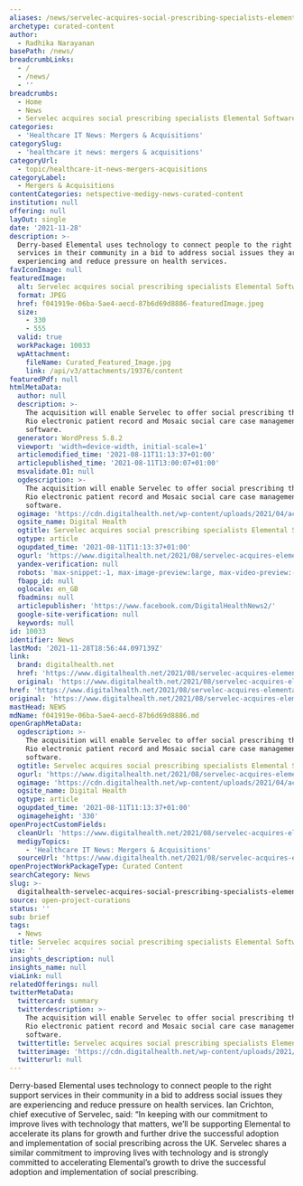 ```yaml
---
aliases: /news/servelec-acquires-social-prescribing-specialists-elemental-software
archetype: curated-content
author:
  - Radhika Narayanan
basePath: /news/
breadcrumbLinks:
  - /
  - /news/
  - ''
breadcrumbs:
  - Home
  - News
  - Servelec acquires social prescribing specialists Elemental Software
categories:
  - 'Healthcare IT News: Mergers & Acquisitions'
categorySlug:
  - 'healthcare it news: mergers & acquisitions'
categoryUrl:
  - topic/healthcare-it-news-mergers-acquisitions
categoryLabel:
  - Mergers & Acquisitions
contentCategories: netspective-medigy-news-curated-content
institution: null
offering: null
layOut: single
date: '2021-11-28'
description: >-
  Derry-based Elemental uses technology to connect people to the right support
  services in their community in a bid to address social issues they are
  experiencing and reduce pressure on health services.
favIconImage: null
featuredImage:
  alt: Servelec acquires social prescribing specialists Elemental Software
  format: JPEG
  href: f041919e-06ba-5ae4-aecd-87b6d69d8886-featuredImage.jpeg
  size:
    - 330
    - 555
  valid: true
  workPackage: 10033
  wpAttachment:
    fileName: Curated_Featured_Image.jpg
    link: /api/v3/attachments/19376/content
featuredPdf: null
htmlMetaData:
  author: null
  description: >-
    The acquisition will enable Servelec to offer social prescribing through its
    Rio electronic patient record and Mosaic social care case management
    software.
  generator: WordPress 5.8.2
  viewport: 'width=device-width, initial-scale=1'
  articlemodified_time: '2021-08-11T11:13:37+01:00'
  articlepublished_time: '2021-08-11T13:00:07+01:00'
  msvalidate.01: null
  ogdescription: >-
    The acquisition will enable Servelec to offer social prescribing through its
    Rio electronic patient record and Mosaic social care case management
    software.
  ogimage: 'https://cdn.digitalhealth.net/wp-content/uploads/2021/04/acquisition.jpg'
  ogsite_name: Digital Health
  ogtitle: Servelec acquires social prescribing specialists Elemental Software
  ogtype: article
  ogupdated_time: '2021-08-11T11:13:37+01:00'
  ogurl: 'https://www.digitalhealth.net/2021/08/servelec-acquires-elemental-software/'
  yandex-verification: null
  robots: 'max-snippet:-1, max-image-preview:large, max-video-preview:-1'
  fbapp_id: null
  oglocale: en_GB
  fbadmins: null
  articlepublisher: 'https://www.facebook.com/DigitalHealthNews2/'
  google-site-verification: null
  keywords: null
id: 10033
identifier: News
lastMod: '2021-11-28T18:56:44.097139Z'
link:
  brand: digitalhealth.net
  href: 'https://www.digitalhealth.net/2021/08/servelec-acquires-elemental-software/'
  original: 'https://www.digitalhealth.net/2021/08/servelec-acquires-elemental-software/'
href: 'https://www.digitalhealth.net/2021/08/servelec-acquires-elemental-software/'
original: 'https://www.digitalhealth.net/2021/08/servelec-acquires-elemental-software/'
mastHead: NEWS
mdName: f041919e-06ba-5ae4-aecd-87b6d69d8886.md
openGraphMetaData:
  ogdescription: >-
    The acquisition will enable Servelec to offer social prescribing through its
    Rio electronic patient record and Mosaic social care case management
    software.
  ogtitle: Servelec acquires social prescribing specialists Elemental Software
  ogurl: 'https://www.digitalhealth.net/2021/08/servelec-acquires-elemental-software/'
  ogimage: 'https://cdn.digitalhealth.net/wp-content/uploads/2021/04/acquisition.jpg'
  ogsite_name: Digital Health
  ogtype: article
  ogupdated_time: '2021-08-11T11:13:37+01:00'
  ogimageheight: '330'
openProjectCustomFields:
  cleanUrl: 'https://www.digitalhealth.net/2021/08/servelec-acquires-elemental-software/'
  medigyTopics:
    - 'Healthcare IT News: Mergers & Acquisitions'
  sourceUrl: 'https://www.digitalhealth.net/2021/08/servelec-acquires-elemental-software/'
openProjectWorkPackageType: Curated Content
searchCategory: News
slug: >-
  digitalhealth-servelec-acquires-social-prescribing-specialists-elemental-software
source: open-project-curations
status: ''
sub: brief
tags:
  - News
title: Servelec acquires social prescribing specialists Elemental Software
via: ' '
insights_description: null
insights_name: null
viaLink: null
relatedOfferings: null
twitterMetaData:
  twittercard: summary
  twitterdescription: >-
    The acquisition will enable Servelec to offer social prescribing through its
    Rio electronic patient record and Mosaic social care case management
    software.
  twittertitle: Servelec acquires social prescribing specialists Elemental Software
  twitterimage: 'https://cdn.digitalhealth.net/wp-content/uploads/2021/04/acquisition.jpg'
  twitterurl: null
---
```

<p>Derry-based Elemental uses technology to connect people to the right support services in their community in a bid to address social issues they are experiencing and reduce pressure on health services.
Ian Crichton, chief executive of Servelec, said: “In keeping with our commitment to improve lives with technology that matters, we’ll be supporting Elemental to accelerate its plans for growth and further drive the successful adoption and implementation of social prescribing across the UK.
Servelec shares a similar commitment to improving lives with technology and is strongly committed to accelerating Elemental’s growth to drive the successful adoption and implementation of social prescribing.</p>